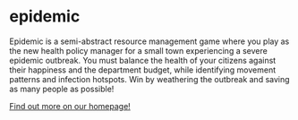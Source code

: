 # epidemic

Epidemic is a semi-abstract resource management game where you play as the new 
health policy manager for a small town experiencing a severe epidemic outbreak. 
You must balance the health of your citizens against their happiness and the 
department budget, while identifying movement patterns and infection hotspots. 
Win by weathering the outbreak and saving as many people as possible!

[Find out more on our homepage!](http://13emilygriffith.wix.com/epidemic#!about-1/zka6p)
